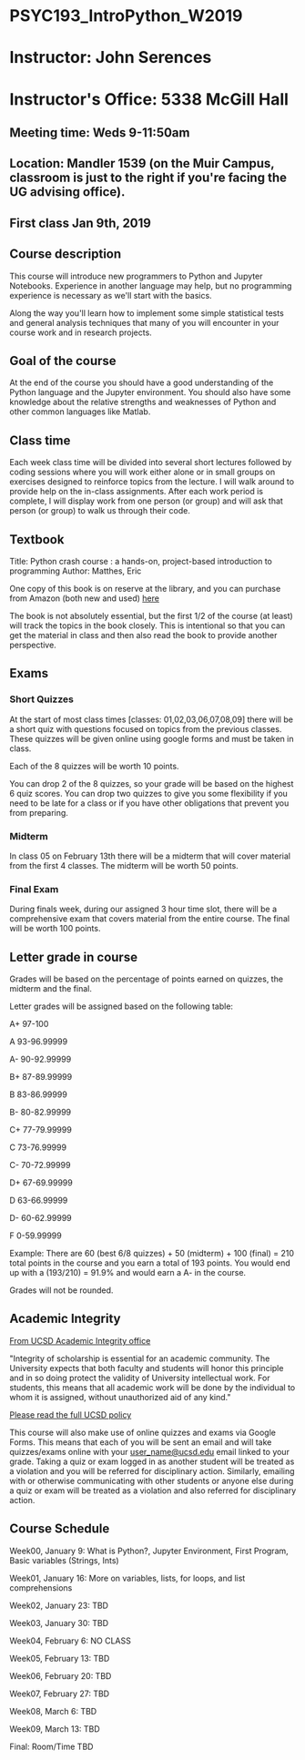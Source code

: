 # PSYC193_IntroPython_W2019

# Instructor: John Serences 

# Instructor's Office: 5338 McGill Hall 

## Meeting time: Weds 9-11:50am

## Location: Mandler 1539 (on the Muir Campus, classroom is just to the right if you're facing the UG advising office). 

## First class Jan 9th, 2019

## Course description
This course will introduce new programmers to Python and Jupyter Notebooks. Experience in another language may help, but no programming experience is necessary as we'll start with the basics. 

Along the way you'll learn how to implement some simple statistical tests and general analysis techniques that many of you will encounter in your course work and in research projects.  

## Goal of the course
At the end of the course you should have a good understanding of the Python language and the Jupyter environment. You should also have some knowledge about the relative strengths and weaknesses of Python and other common languages like Matlab. 

## Class time
Each week class time will be divided into several short lectures followed by coding sessions where you will work either alone or in small groups on exercises designed to reinforce topics from the lecture. I will walk around to provide help on the in-class assignments. After each work period is complete, I will display work from one person (or group) and will ask that person (or group) to walk us through their code. 

## Textbook
Title: Python crash course : a hands-on, project-based introduction to programming
Author: Matthes, Eric

One copy of this book is on reserve at the library, and you can purchase from Amazon (both new and used) [here](https://www.amazon.com/Python-Crash-Course-Hands-Project-Based/dp/1593276036/ref=sr_1_1?s=books&ie=UTF8&qid=1546894838&sr=1-1&keywords=Python+Crash+Course%3A+A+Hands-On%2C+Project-Based+Introduction+to+Programming)

The book is not absolutely essential, but the first 1/2 of the course (at least) will track the topics in the book closely. This is intentional so that you can get the material in class and then also read the book to provide another perspective. 

## Exams

### Short Quizzes
At the start of most class times [classes: 01,02,03,06,07,08,09] there will be a short quiz with questions focused on topics from the previous classes. These quizzes will be given online using google forms and must be taken in class. 

Each of the 8 quizzes will be worth 10 points.

You can drop 2 of the 8 quizzes, so your grade will be based on the highest 6 quiz scores. You can drop two quizzes to give you some flexibility if you need to be late for a class or if you have other obligations that prevent you from preparing.  

### Midterm
In class 05 on February 13th there will be a midterm that will cover material from the first 4 classes. The midterm will be worth 50 points. 

### Final Exam
During finals week, during our assigned 3 hour time slot, there will be a comprehensive exam that covers material from the entire course. The final will be worth 100 points.

## Letter grade in course
Grades will be based on the percentage of points earned on quizzes, the midterm and the final. 

Letter grades will be assigned based on the following table:

A+ 97-100

A 93-96.99999

A- 90-92.99999
 
B+ 87-89.99999
 
B 83-86.99999
 
B- 80-82.99999
 
C+ 77-79.99999
 
C 73-76.99999
 
C- 70-72.99999
 
D+ 67-69.99999
 
D 63-66.99999
 
D- 60-62.99999
 
F 0-59.99999

Example: There are 60 (best 6/8 quizzes) + 50 (midterm) + 100 (final) = 210 total points in the course and you earn a total of 193 points. You would end up with a (193/210) = 91.9% and would earn a A- in the course. 

Grades will not be rounded.

## Academic Integrity

[From UCSD Academic Integrity office](https://academicintegrity.ucsd.edu/take-action/promote-integrity/faculty/syllabus-statements.html#General-statement-on-academic-i)

"Integrity of scholarship is essential for an academic community. The University expects that both faculty and students will honor this principle and in so doing protect the validity of University intellectual work. For students, this means that all academic work will be done by the individual to whom it is assigned, without unauthorized aid of any kind."

[Please read the full UCSD policy](http://senate.ucsd.edu/Operating-Procedures/Senate-Manual/Appendices/2)

This course will also make use of online quizzes and exams via Google Forms. This means that each of you will be sent an email and will take quizzes/exams online with your user_name@ucsd.edu email linked to your grade. Taking a quiz or exam logged in as another student will be treated as a violation and you will be referred for disciplinary action. Similarly, emailing with or otherwise communicating with other students or anyone else during a quiz or exam will be treated as a violation and also referred for disciplinary action.   

## Course Schedule 
Week00, January 9:	  What is Python?, Jupyter Environment, First Program, Basic variables (Strings, Ints)

Week01, January 16: 	More on variables, lists, for loops, and list comprehensions

Week02, January 23:	  TBD

Week03, January 30:	  TBD	

Week04, February 6:	  NO CLASS

Week05, February 13:	  TBD	

Week06, February 20:	  TBD	

Week07, February 27:	  TBD	

Week08, March 6:	  TBD	

Week09, March 13:	  TBD	

Final: Room/Time TBD	
